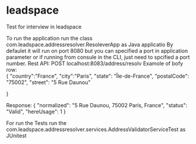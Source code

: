 # leadspace
Test for interview in leadspace

To run the application run the class com.leadspace.addressresolver.ResoleverApp as Java applicatio
By defaulet it will run on port 8080 but you can specified a port in application parameter or if running from consule in the CLI, just need to spcified a port number.
Rest API:
POST localhost:8083/address/resolv
Examole of bofy row:<br>
{
	"country":"France",
	"city":"Paris",
	"state": "Île-de-France",
	"postalCode": "75002", 
	"street": "5 Rue Daunou"
	
}

Response: 
{
    "normalized": "5 Rue Daunou, 75002 Paris, France",
    "status": "Valid",
    "hereUsage": 1
}

For run the Tests run the com.leadspace.addressresolver.services.AddressValidatorServiceTest as JUnitest
